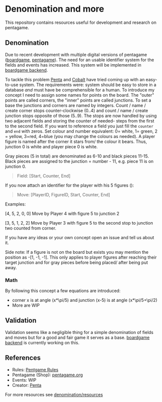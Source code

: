 # Denomination and more

This repository contains resources useful for development and research on pentagame.

## Denomination

Due to recent development with multiple digital versions of pentagame ([boardgame](https://github.com/Penta-Game/boardgame), [pentagame](https://github.com/NikkyAI/pentagame)). The need for an usable identifier system for the fields and events has increased. This system will be implemented in [boardgame backend](https://github.com/Penta-Game/boardgame-backend).

To tackle this problem [Penta](https://github.com/penta-jan) and [Cobalt](https://sinclair.gq) have tried coming up with an easy-to-use system. The requirements were: system should be easy to store in a database *and* must have be comprehensible for a human. To introduce my concept I need to assign some names for points on the board. The "outer" points are called corners, the "inner" points are called junctions. To set a base the junctions and corners are named by integers. Count / name / create corner stops counter-clockwise (0..4) and count / name / create junction stops opposite of those (5..9). The stops are now handled by using two adjacent fields and storing the counter of needed- steps from the first to the second field. If you want to reference a field you just fill the `counter` and `end` with zeros. Set colour and number equivalent: 0= white, 1= green, 2 = yellow, 3=red, 4=blue (you may change the colours as needed). A player figure is named after the corner it stars from/ the colour it bears. Thus, junction 0 is white and player piece 0 is white.

Gray pieces (5 in total) are denominated as 6-10 and black pieces 11-15. Black pieces are assigned to the junction = number - 11, e.g. piece 11 is on junction 0.

> Field: \[Start, Counter, End\]

If you now attach an identifier for the player with his 5 figures ():

> Move: \[PlayerID, FigureID, Start, Counter, End\]

Examples:

[4, 5, 2, 0, 0] Move by Player 4 with figure 5 to junction 2

[3, 5, 1, 2, 2] Move by Player 3 with figure 5 to the second stop to junction two counted from corner.

If you have any ideas or your own concept open an issue and tell us about it.

Side note: If a figure is not on the board but exists you may mention the position as -[1, -1, -1]. This only applies to player figures after reaching their target junction and for gray pieces before being placed/ after being put away.

### Math

By following this concept a few equations are introduced:

- corner x is at angle (x*\pi/5) and junction (x-5) is at angle (x*\pi/5+\pi/2)
- More are WIP

## Validation

Validation seems like a negligible thing for a simple denomination of fields and moves but for a good and fair game it serves as a base. [boardgame backend](https://github.com/Penta-Game/boardgame-backend) is currently working on this.

## References

- Rules: [Pentgame Rules](https://github.com/Penta-Game/Pentagame-Rulesheets)
- Pentagame (Shop): [pentagame.org](https://pentagame.org)
- Events: WIP
- Creator: [Penta](https://github.com/penta-jan)

For more resources see [denomination/resources](https://github.com/Penta-Game/denomination/blob/master/resources/README.md)
